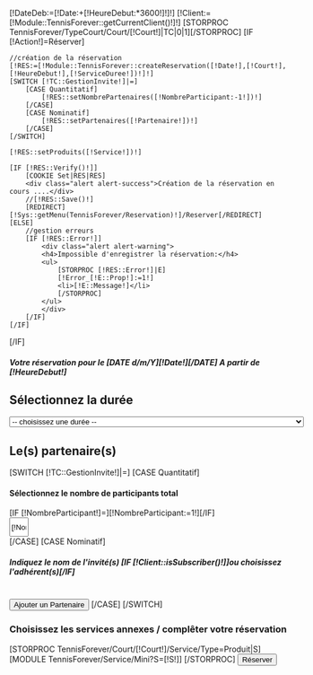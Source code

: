 [!DateDeb:=[!Date:+[!HeureDebut:*3600!]!]!]
[!Client:=[!Module::TennisForever::getCurrentClient()!]!]
[STORPROC TennisForever/TypeCourt/Court/[!Court!]|TC|0|1][/STORPROC]
[IF [!Action!]=Réserver]

    //création de la réservation
    [!RES:=[!Module::TennisForever::createReservation([!Date!],[!Court!],[!HeureDebut!],[!ServiceDuree!])!]!]
    [SWITCH [!TC::GestionInvite!]|=]
        [CASE Quantitatif]
            [!RES::setNombrePartenaires([!NombreParticipant:-1!])!]
        [/CASE]
        [CASE Nominatif]
            [!RES::setPartenaires([!Partenaire!])!]
        [/CASE]
    [/SWITCH]

    [!RES::setProduits([!Service!])!]

    [IF [!RES::Verify()!]]
        [COOKIE Set|RES|RES]
        <div class="alert alert-success">Création de la réservation en cours ....</div>
        //[!RES::Save()!]
        [REDIRECT][!Sys::getMenu(TennisForever/Reservation)!]/Reserver[/REDIRECT]
    [ELSE]
        //gestion erreurs
        [IF [!RES::Error!]]
            <div class="alert alert-warning">
            <h4>Impossible d'enregistrer la réservation:</h4>
            <ul>
                [STORPROC [!RES::Error!]|E]
                [!Error_[!E::Prop!]:=1!]
                <li>[!E::Message!]</li>
                [/STORPROC]
            </ul>
            </div>
        [/IF]
    [/IF]
[/IF]



<form action="" method="POST">
<input type="hidden" name="Date" value="[!Date!]" />
<input type="hidden" name="Court" value="[!Court!]" />
<input type="hidden" name="HeureDebut" value="[!HeureDebut!]" />
<div class="row">
    <div class="col-md-12">
        <h5>Votre réservation pour le [DATE d/m/Y][!Date!][/DATE] A partir  de [!HeureDebut!]</h5>
        <h2>Sélectionnez la durée</h2>
        <select name="ServiceDuree"  class="form-control">
            <option value=""> -- choisissez une durée -- </option>
            [STORPROC TennisForever/Court/[!Court!]/Service/Type=Reservation|S]
                <option value="[!S::Id!]" [IF [!ServiceDuree!]=[!S::Id!]]selected="selected"[/IF]>[!S::Titre!] -  [!Utils::getPrice([!S::getTarif([!Client!],[!DateDeb!],[!DateDeb:+3600!])!])!] €</option>
            [/STORPROC]
    </select>
    <h2>Le(s) partenaire(s)</h2>
    [SWITCH [!TC::GestionInvite!]|=]
    [CASE Quantitatif]
    <div class="well" style="overflow:hidden">
        <div class="row">
            <div class="col-xs-7">
                <h4>Sélectionnez le nombre de participants total</h4>
            </div>
            [IF [!NombreParticipant!]=][!NombreParticipant:=1!][/IF]
            <div class="col-xs-5">
                <a class="btn btn-danger pull-right" onclick="on[!S::Id!]Plus()"><span class="glyphicon glyphicon-plus"></span></a>
                <input type="text" class=" pull-right" style="width: 34px;height: 34px;text-align: center;" name="NombreParticipant" id="NombreParticipant" value="[!NombreParticipant!]"/>
                <a class="btn btn-danger pull-right" onclick="on[!S::Id!]Moins()"><span class="glyphicon glyphicon-minus"></span></a>
                <script>
                    function on[!S::Id!]Plus(){
                        if ($('#NombreParticipant').val()<100)
                            $('#NombreParticipant').val(parseInt($('#NombreParticipant').val())+1);
                    }
                    function on[!S::Id!]Moins(){
                        if ($('#NombreParticipant').val()>1)
                            $('#NombreParticipant').val(parseInt($('#NombreParticipant').val())-1);
                    }
                </script>
            </div>
        </div>
    </div>
    [/CASE]
    [CASE Nominatif]
    <h5>Indiquez le nom de l'invité(s) [IF [!Client::isSubscriber()!]]ou choisissez l'adhérent(s)[/IF]</h5>
    <div class="form-inline" id="Partenaires">
    </div>
    <br />
    <button type="submit" class="btn btn-default" id="PartenaireAjout"><span class="glyphicon glyphicon-plus"></span>Ajouter un Partenaire</button>
    [/CASE]
    [/SWITCH]
    <h3>Choisissez les services annexes / complêter votre réservation</h3>
    [STORPROC TennisForever/Court/[!Court!]/Service/Type=Produit|S]
    [MODULE TennisForever/Service/Mini?S=[!S!]]
    [/STORPROC]
    <input type="submit" name="Action" value="Réserver" class="btn btn-success btn-lg btn-block" />
</div>
</div>
        </form>
<script>
$('#PartenaireAjout').on('click',addPartenaire);
var partenaire= 0;
function addPartenaire(e,nom,email,prenom) {
    if (!nom)nom='';
    if (!email)email='';
    if (!prenom)prenom='';
    if (e)
        e.preventDefault();
    partenaire++;
    console.log('Ajout partenaire',partenaire);
    $('<div id="partenaire-'+partenaire+'" class="partenaire-wrapper" style="overflow: hidden;">'+
            '<h5>Partenaire '+partenaire+'</h5>'+
            '<div class="form-group">'+
            '<label class="sr-only" for="partenaireEmail'+partenaire+'">Email address</label>'+
            '<input type="email" class="form-control" id="partenaireEmail'+partenaire+'" placeholder="Adresse email (facultatif)" name="Partenaire['+partenaire+'][Email]" value="'+email+'" />'+
            '</div>'+
            '<div class="form-group">'+
            '<label class="sr-only" for="partenaireNom'+partenaire+'">Password</label>'+
            '<input type="text" class="form-control" id="partenaireNom'+partenaire+'" placeholder="Invité" name="Partenaire['+partenaire+'][Nom]" value="'+nom+'" />'+
            '</div>'+
            [IF [!Client::isSubscriber()!]]
    '<span style="color: #fff;"> OU </span>'+
    '<div class="form-group">'+
    '<label class="sr-only" for="partenaireNom'+partenaire+'">Membre</label>'+
    '<select class="form-control" id="partenaireNom'+partenaire+'" placeholder="Nom" name="Partenaire['+partenaire+'][Client]">'+
    '       <option value="">-- Liste des Adhérents --</option>'+
    [STORPROC TennisForever/Client/Abonne=1|C]
    '       <option value="[!C::Id!]">[!C::Nom!] [!C::Prenom!]</option>'+
    [/STORPROC]
    '</select>'+
    '</div>'+
    [/IF]
    '<div class="form-group pull-right">'+
    '<a class="btn btn-danger PartenaireSupp" onclick="suppPartenaire(this)"><span class="glyphicon glyphicon-minus"></span></a>'+
    '</div>'+
    '</div>').appendTo('#Partenaires');
}
function suppPartenaire(el) {
    console.log('supp partenaire',partenaire);
    $('#partenaire-'+partenaire).detach();
    partenaire--;
}
$(
        function () {
            [IF [!Partenaire!]]
            [STORPROC [!Partenaire!]|P]
            addPartenaire(null, '[!P::Nom!]', '[!P::Email!]', '[!P::Prenom!]');
            [/STORPROC]
            [ELSE]
            addPartenaire();
            [/IF]
        }
);
</script>
